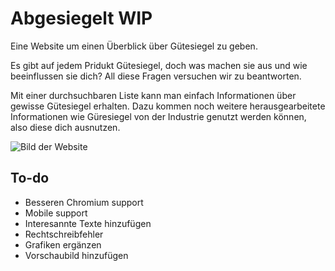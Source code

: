 # Abgesiegelt WIP
Eine Website um einen Überblick über Gütesiegel zu geben.

Es gibt auf jedem Pridukt Gütesiegel, doch was machen sie aus und wie beeinflussen sie dich? All diese Fragen versuchen wir zu beantworten.

Mit einer durchsuchbaren Liste kann man einfach Informationen über gewisse Gütesiegel erhalten. Dazu kommen noch weitere herausgearbeitete Informationen wie Güresiegel von der Industrie genutzt werden können, also diese dich ausnutzen.

![Bild der Website](https://herrfreude.github.io/Abgesiegelt/Bilder/Vorschaubild.png)

## To-do
* Besseren Chromium support
* Mobile support
* Interesannte Texte hinzufügen
* Rechtschreibfehler
* Grafiken ergänzen
* Vorschaubild hinzufügen

